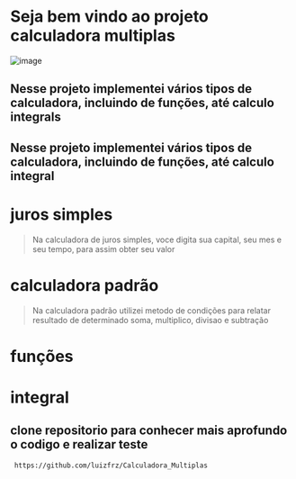 # Seja bem vindo ao projeto calculadora multiplas
![image](https://github.com/user-attachments/assets/f7cc6d14-f05b-4fa7-95e2-fd54c8a432db)

## Nesse projeto implementei vários tipos de calculadora, incluindo de funções, até calculo integrals
## Nesse projeto implementei vários tipos de calculadora, incluindo de funções, até calculo integral
 # juros simples
 > Na calculadora de juros simples, voce digita sua capital, seu mes e seu tempo, para assim obter seu valor
 # calculadora padrão
 > Na calculadora padrão utilizei metodo de condições para relatar resultado de determinado soma, multiplico, divisao e subtração
 # funções
 > 
 # integral
 >
## clone repositorio para conhecer mais aprofundo o codigo e realizar teste
` https://github.com/luizfrz/Calculadora_Multiplas`

